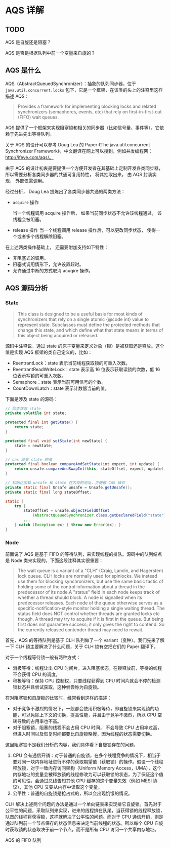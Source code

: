 # AQS 详解



## TODO

AQS 是自旋还是阻塞？

AQS 是否是根据队列中前一个变量来自旋的？

## AQS 是什么

AQS（AbstractQueuedSynchronizer）：抽象的队列同步器，位于 `java.util.concurrent.locks` 包下，它是一个框架，在该类的头上的注释里这样描述 AQS：

> Provides a framework for implementing blocking locks and related synchronizers (semaphores, events, etc) that rely on first-in-first-out (FIFO) wait queues. 

AQS 提供了一个框架来实现阻塞锁和相关的同步器（比如信号量、事件等），它依赖于先进先出等待队列。

关于 AQS 的设计可以参考 Doug Lea 的 Paper 《The java.util.concurrent Synchronizer Framework》，中文翻译在网上可以搜到，例如并发编程网：http://ifeve.com/aqs/。

 由于 AQS 的设计初衷是要提供一个方便开发者在其基础上定制开发各类同步器，所以需要分析各类同步器的共通可复用特性， 将其抽取出来， 由 AQS 封装实现， 外部仅需调用。

经过分析， Doug Lea 提炼出了各类同步器共通的两类方法：

- `acquire` 操作

  当一个线程调用 acquire 操作后， 如果当前同步状态不允许该线程通过， 该线程会被阻塞。

- release 操作
  当一个线程调用 release 操作后，可以更改同步状态， 使得一个或者多个线程解除阻塞。

在上述两类操作基础上， 还需要附加支持如下特性：

- 非阻塞式的调用。
- 阻塞式调用情形下，允许设置超时。
- 允许通过中断的方式取消 acuqire 操作。

## AQS 源码分析

### State

> This class is designed to be a useful basis for most kinds of synchronizers that rely on a single atomic {@code int} value to represent state. Subclasses must define the protected methods that change this state, and which define what that state means in terms of this object being acquired or released.

源码中注释说，通过 state 的原子变量来定义对象（锁）是被获取还是释放。这个值是实现 AQS 框架的类自己定义的，比如：

- ReentrantLock：state 表示当前线程获取锁的可重入次数。
- ReentrantReadWriteLock：state 表示高 16 位表示获取读锁的次数，低 16 位表示写锁的可重入次数。 
- Semaphore：state 表示当前可用信号的个数。
- CountDownLatch：state 表示计数器当前的值。

下面是涉及 state 的源码：

```java
// 同步状态 state
private volatile int state;

protected final int getState() {
    return state;
}

protected final void setState(int newState) {
    state = newState;
}

// cas 改变 state 的值
protected final boolean compareAndSetState(int expect, int update) {
    return unsafe.compareAndSwapInt(this, stateOffset, expect, update);
}

// 初始化加载 unsafe 和 state 在内存的地址，方便做 CAS 操作
private static final Unsafe unsafe = Unsafe.getUnsafe();
private static final long stateOffset;

static {
    try {
        stateOffset = unsafe.objectFieldOffset
            (AbstractQueuedSynchronizer.class.getDeclaredField("state"));
        ...
    } catch (Exception ex) { throw new Error(ex); }
}
```

### Node

前面说了 AQS 是基于 FIFO 的等待队列，来实现线程的排队。源码中的队列结点是 Node 类来实现的，下面这段注释其实很重要：

> The wait queue is a variant of a "CLH" (Craig, Landin, and Hagersten) lock queue. CLH locks are normally used for spinlocks.  We instead use them for blocking synchronizers, but use the same basic tactic of holding some of the control information about a thread in the predecessor of its node.A "status" field in each node keeps track of whether a thread should block.  A node is signalled when its predecessor releases.  Each node of the queue otherwise serves as a specific-notification-style monitor holding a single waiting thread. The status field does NOT control whether threads are granted locks etc though.  A thread may try to acquire if it is first in the queue. But being first does not guarantee success; it only gives the right to contend.  So the currently released contender thread may need to rewait.

首先，AQS 的等待队列是基于 CLH 队列做了一个 variant（变种）。我们先来了解一下 CLH 锁主要解决了什么问题，关于 CLH 锁有空把它们的 Paper 翻译下。

对于一个线程等待锁一般有两种方式：

- 消极等待：线程让出 CPU 时间片，进入阻塞状态，在锁释放前，等待的线程不会获得 CPU 的调度。
- 积极等待：保持 CPU 控制权，只要线程获得到 CPU 时间片就会不停的检测锁状态并且尝试获取，这种尝尝称为自旋锁。

在对阻塞锁和自旋锁的比较时，经常看到这样的描述：

- 对于竞争不激烈的情况下，一般都会使用积极等待，即自旋锁来实现锁的功能，可以免除上下文的切换，提高性能，并且由于竞争不激烈，所以 CPU 空转导致的占用率也不高。
- 对于阻塞锁，阻塞的线程不会占用 CPU 时间， 不会导致 CPU 占用率过高，但进入时间以及恢复时间都要比自旋锁略慢，因为线程的状态需要切换。

这里阻塞锁不是我们分析的内容，我们具体看下自旋锁存在的问题，

1. CPU 会有通信开销：对于普通的自旋锁，在多个线程竞争的情况下，相当于要对同一块内存地址进行不停的获取期望值（获取锁）的操作。假设一个线程释放锁，对于一致内存访问架构（Uniform Memory Access，UMA），这个内存地址的变量会被释放锁的线程修改为可以获取锁的状态，为了保证这个值的可见性，会通过总线告知其他 CPU 缓存的这个变量失效（例如 MESI 协议），其他 CPU 又要从内存中读取这个变量。
2. 公平性：普通的自旋锁是抢占式的，所以会出现饥饿的情况。

CLH 解决上述两个问题的办法是通过一个单向链表来实现排它自旋锁。首先对于公平性的问题，采取队列来实现，进来的线程排在队尾，当获得锁的线程释放锁，队首的线程将获得锁，这样就解决了公平性的问题。而对于 CPU 通信开销，则是通过队列前一个节点保存的状态信息来决定当前线程的状态。所以每个 CPU 自旋时获取锁的状态取决于前一个节点，而不是所有 CPU 访问一个共享内存地址。

AQS 的 FIFO 队列



